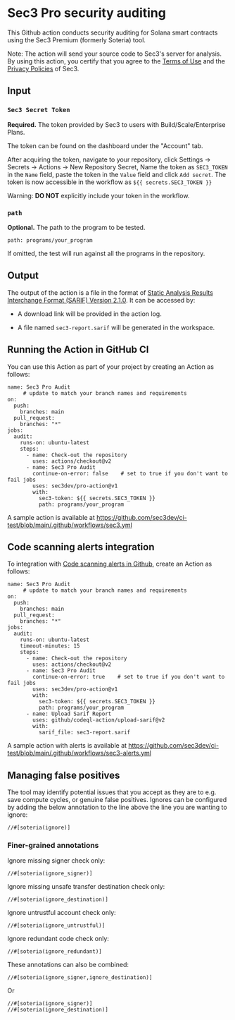# Sec3 Pro security auditing

This Github action conducts security auditing for Solana smart contracts using the Sec3 Premium (formerly Soteria) tool.

Note: The action will send your source code to Sec3's server for analysis. By using this action, you certify that you agree to the [Terms of Use](https://sec3.dev/terms) and the [Privacy Policies](https://sec3.dev/privacy-policy) of Sec3.

## Input

### `Sec3 Secret Token`

**Required.** The token provided by Sec3 to users with Build/Scale/Enterprise Plans.

The token can be found on the dashboard under the "Account" tab.

After acquiring the token, navigate to your repository, click Settings -> Secrets -> Actions -> New Repository Secret, Name the token as `SEC3_TOKEN` in the `Name` field, paste the token in the `Value` field and click `Add secret`. The token is now accessible in the workflow as `${{ secrets.SEC3_TOKEN }}`

Warning: **DO NOT** explicitly include your token in the workflow.

### `path`

**Optional.** The path to the program to be tested.

`path: programs/your_program`

If omitted, the test will run against all the programs in the repository.


## Output

The output of the action is a file in the format of [Static Analysis Results Interchange Format (SARIF) Version 2.1.0](https://docs.oasis-open.org/sarif/sarif/v2.1.0/sarif-v2.1.0.html). It can be accessed by:

- A download link will be provided in the action log.

- A file named `sec3-report.sarif` will be generated in the workspace.

## Running the Action in GitHub CI
You can use this Action as part of your project by creating an Action as follows:
```
name: Sec3 Pro Audit
     # update to match your branch names and requirements
on:
  push:
    branches: main
  pull_request:
    branches: "*"
jobs:
  audit:
    runs-on: ubuntu-latest
    steps:
      - name: Check-out the repository
        uses: actions/checkout@v2
      - name: Sec3 Pro Audit
        continue-on-error: false    # set to true if you don't want to fail jobs
        uses: sec3dev/pro-action@v1
        with:
          sec3-token: ${{ secrets.SEC3_TOKEN }}
          path: programs/your_program
```
A sample action is available at https://github.com/sec3dev/ci-test/blob/main/.github/workflows/sec3.yml

## Code scanning alerts integration
To integration with [Code scanning alerts in Github](https://docs.github.com/en/enterprise-server@3.4/code-security/code-scanning/automatically-scanning-your-code-for-vulnerabilities-and-errors/setting-up-code-scanning-for-a-repository), create an Action as follows:
```
name: Sec3 Pro Audit
     # update to match your branch names and requirements
on:
  push:
    branches: main
  pull_request:
    branches: "*"
jobs:
  audit:
    runs-on: ubuntu-latest
    timeout-minutes: 15
    steps:
      - name: Check-out the repository
        uses: actions/checkout@v2
      - name: Sec3 Pro Audit
        continue-on-error: true    # set to true if you don't want to fail jobs
        uses: sec3dev/pro-action@v1
        with:
          sec3-token: ${{ secrets.SEC3_TOKEN }}
          path: programs/your_program
      - name: Upload Sarif Report
        uses: github/codeql-action/upload-sarif@v2
        with:
          sarif_file: sec3-report.sarif
```
A sample action with alerts is available at https://github.com/sec3dev/ci-test/blob/main/.github/workflows/sec3-alerts.yml

## Managing false positives
The tool may identify potential issues that you accept as they are to e.g. save compute cycles, or genuine false positives. Ignores can be configured by adding the below annotation to the line above the line you are wanting to ignore:
```
//#[soteria(ignore)]
```

### Finer-grained annotations
Ignore missing signer check only:
```
//#[soteria(ignore_signer)]
```
Ignore missing unsafe transfer destination check only:
```
//#[soteria(ignore_destination)]
```
Ignore untrustful account check only:
```
//#[soteria(ignore_untrustful)]
```
Ignore redundant code check only:
```
//#[soteria(ignore_redundant)]
```

These annotations can also be combined:
```
//#[soteria(ignore_signer,ignore_destination)]
```
Or
```
//#[soteria(ignore_signer)]
//#[soteria(ignore_destination)]
```
